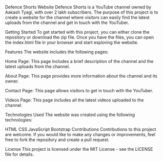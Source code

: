 Defence Shorts Website
Defence Shorts is a YouTube channel owned by Aakash Tyagi, with over 2 lakh subscribers. The purpose of this project is to create a website for the channel where visitors can easily find the latest uploads from the channel and get in touch with the YouTuber.

Getting Started
To get started with this project, you can either clone the repository or download the zip file. Once you have the files, you can open the index.html file in your browser and start exploring the website.

Features
The website includes the following pages:

Home Page: This page includes a brief description of the channel and the latest uploads from the channel.

About Page: This page provides more information about the channel and its owner.

Contact Page: This page allows visitors to get in touch with the YouTuber.

Videos Page: This page includes all the latest videos uploaded to the channel.

Technologies Used
The website was created using the following technologies:

HTML
CSS
JavaScript
Bootstrap
Contributions
Contributions to this project are welcome. If you would like to make any changes or improvements, feel free to fork the repository and create a pull request.

License
This project is licensed under the MIT License - see the LICENSE file for details.
